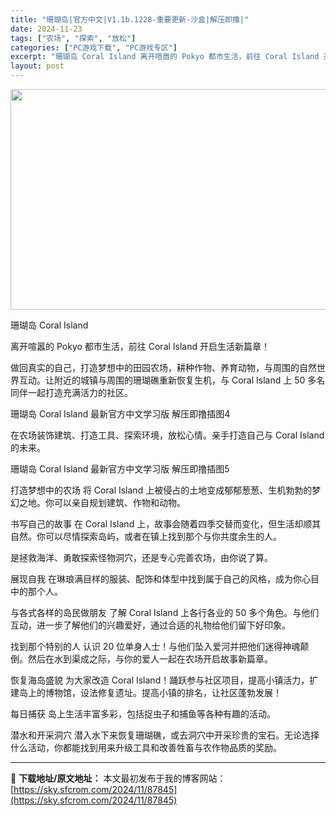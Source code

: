 ```yaml
---
title: "珊瑚岛|官方中文|V1.1b.1228-重要更新-沙盒|解压即撸|"
date: 2024-11-23
tags: ["农场", "探索", "放松"]
categories: ["PC游戏下载", "PC游戏专区"]
excerpt: "珊瑚岛 Coral Island 离开喧嚣的 Pokyo 都市生活，前往 Coral Island 开启生活新篇章！ 做回真实的自己，打造梦想中的田园农场，耕种作物、养育动物，与周围的自然世界互动。让附近的城镇与周围的珊瑚礁重新恢复生机，与 Coral Island 上 50 多名同伴一起打造充满活&hellip;"
layout: post
---
```


<img class="aligncenter size-full wp-image-87830" src="https://sky.sfcrom.com/wp-content/uploads/2024/11/2024112223150776.webp" alt="" width="616" height="353" />

珊瑚岛 Coral Island

离开喧嚣的 Pokyo 都市生活，前往 Coral Island 开启生活新篇章！

做回真实的自己，打造梦想中的田园农场，耕种作物、养育动物，与周围的自然世界互动。让附近的城镇与周围的珊瑚礁重新恢复生机，与 Coral Island 上 50 多名同伴一起打造充满活力的社区。

珊瑚岛 Coral Island 最新官方中文学习版 解压即撸插图4

在农场装饰建筑、打造工具、探索环境，放松心情。亲手打造自己与 Coral Island 的未来。

珊瑚岛 Coral Island 最新官方中文学习版 解压即撸插图5

打造梦想中的农场
将 Coral Island 上被侵占的土地变成郁郁葱葱、生机勃勃的梦幻之地。你可以亲自规划建筑、作物和动物。

书写自己的故事
在 Coral Island 上，故事会随着四季交替而变化，但生活却顺其自然。你可以尽情探索岛屿，或者在镇上找到那个与你共度余生的人。

是拯救海洋、勇敢探索怪物洞穴，还是专心完善农场，由你说了算。

展现自我
在琳琅满目样的服装、配饰和体型中找到属于自己的风格，成为你心目中的那个人。

与各式各样的岛民做朋友
了解 Coral Island 上各行各业的 50 多个角色。与他们互动，进一步了解他们的兴趣爱好，通过合适的礼物给他们留下好印象。

找到那个特别的人
认识 20 位单身人士！与他们坠入爱河并把他们迷得神魂颠倒。然后在水到渠成之际，与你的爱人一起在农场开启故事新篇章。

恢复海岛盛貌
为大家改造 Coral Island！踊跃参与社区项目，提高小镇活力，扩建岛上的博物馆，设法修复遗址。提高小镇的排名，让社区蓬勃发展！

每日捕获
岛上生活丰富多彩，包括捉虫子和捕鱼等各种有趣的活动。

潜水和开采洞穴
潜入水下来恢复珊瑚礁，或去洞穴中开采珍贵的宝石。无论选择什么活动，你都能找到用来升级工具和改善牲畜与农作物品质的奖励。

---
📖 **下载地址/原文地址：** 本文最初发布于我的博客网站：[https://sky.sfcrom.com/2024/11/87845](https://sky.sfcrom.com/2024/11/87845)
